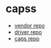 # capss

- [vendor repo](https://github.com/nassir1976/vendor)
- [driver repo](https://github.com/nassir1976/driver)
- [caps repo](https://github.com/nassir1976/caps)
